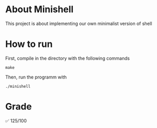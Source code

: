 # About Minishell

This project is about implementing our own minimalist version of shell

# How to run

First, compile in the directory with the following commands
```
make
```
Then, run the programm with
```
./minishell
```

# Grade

✅ 125/100  
